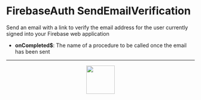 # FirebaseAuth SendEmailVerification
Send an email with a link to verify the email address for the user currently signed into your Firebase web application
- **onCompleted&dollar;**: The name of a procedure to be called once the email has been sent
---
<p align="center"><img valign="middle" width="76px" src="https://drive.google.com/uc?export=view&id=1c2KO0LJpvMS9X9CAGV6dOfciR7OWhdKA" /></p>